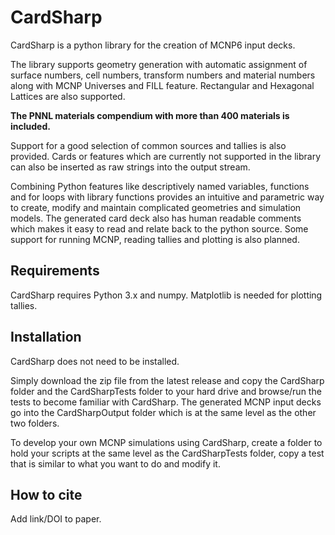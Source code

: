 CardSharp
=========

CardSharp is a python library for the creation of MCNP6 input decks. 

The library supports geometry generation with automatic assignment of surface numbers, cell numbers, transform numbers and material numbers along with MCNP Universes and FILL feature. Rectangular and Hexagonal Lattices are also supported. 

**The PNNL materials compendium with more than 400 materials is included.**

Support for a good selection of common sources and tallies is also provided. Cards or features which are currently not supported in the library can also be inserted as raw strings into the output stream. 

Combining Python features like descriptively named variables, functions and for loops with library functions provides an intuitive and parametric way to create, modify and maintain complicated geometries and simulation models. The generated card deck also has human readable comments which makes it easy to read and relate back to the python source. Some support for running MCNP, reading tallies and plotting is also planned.

Requirements
------------
CardSharp requires Python 3.x and numpy. 
Matplotlib is needed for plotting tallies.

Installation
------------
CardSharp does not need to be installed.

Simply download the zip file from the latest release and copy the CardSharp folder and the CardSharpTests folder to your hard drive and browse/run the tests to become familiar with CardSharp. The generated MCNP input decks go into the CardSharpOutput folder which is at the same level as the other two folders.

To develop your own MCNP simulations using CardSharp, create a folder to hold your scripts at the same level as the CardSharpTests folder, copy a test that is similar to what you want to do and modify it.

How to cite
-----------
Add link/DOI to paper.

